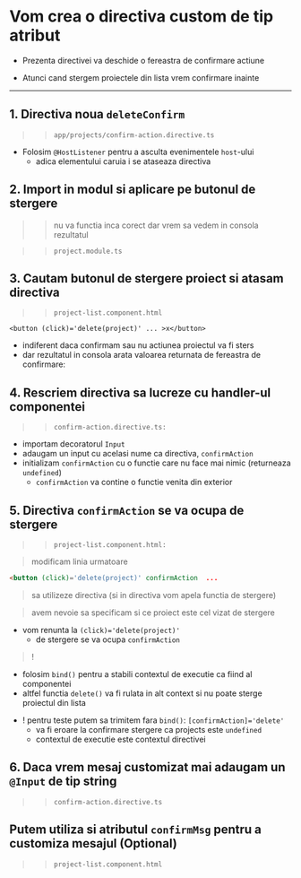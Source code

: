 

# Vom crea o directiva custom de tip atribut

- Prezenta directivei va deschide o fereastra de confirmare actiune

- Atunci cand stergem proiectele din lista vrem confirmare inainte


---

## 1. Directiva noua `deleteConfirm`

>> `app/projects/confirm-action.directive.ts`


- Folosim `@HostListener` pentru a asculta evenimentele `host`-ului 
    - adica elementului caruia i se ataseaza directiva


## 2. Import in modul si aplicare pe butonul de stergere

>> nu va functia inca corect dar vrem sa vedem in consola rezultatul 

>> `project.module.ts`



## 3. Cautam butonul de stergere proiect si atasam directiva

>> `project-list.component.html` 

`<button (click)='delete(project)' ... >x</button>`

- indiferent daca confirmam sau nu actiunea proiectul va fi sters
- dar rezultatul in consola arata valoarea returnata de fereastra de confirmare:



## 4. Rescriem directiva sa lucreze cu handler-ul componentei
>> `confirm-action.directive.ts:`

- importam decoratorul `Input`
- adaugam un input cu acelasi nume ca directiva, `confirmAction`
- initializam `confirmAction` cu o functie care nu face mai nimic (returneaza `undefined`)
    - `confirmAction` va contine o functie venita din exterior



## 5. Directiva `confirmAction` se va ocupa de stergere
>> `project-list.component.html:`

> modificam linia urmatoare
```html
<button (click)='delete(project)' confirmAction  ...
```

> sa utilizeze directiva (si in directiva vom apela functia de stergere)

> avem nevoie sa specificam si ce proiect este cel vizat de stergere 


- vom renunta la `(click)='delete(project)'` 
    - de stergere se va ocupa `confirmAction`


> ! 
- folosim `bind()` pentru a stabili contextul de executie ca fiind al componentei 
- altfel functia `delete()` va fi rulata in alt context si nu poate sterge proiectul din lista 

* ! pentru teste putem sa trimitem fara `bind()`: `[confirmAction]='delete' `
    - va fi eroare la confirmare stergere ca projects este `undefined` 
    - contextul de executie este contextul directivei 


## 6. Daca vrem mesaj customizat mai adaugam un `@Input` de tip string

>> `confirm-action.directive.ts`


## Putem utiliza si atributul `confirmMsg` pentru a customiza mesajul (Optional)

>> `project-list.component.html`



